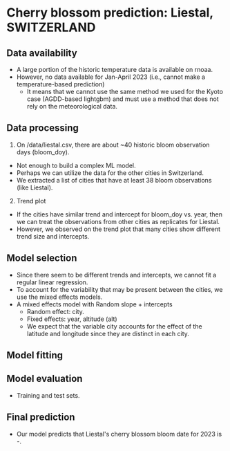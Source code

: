 # Cherry blossom prediction: Liestal, SWITZERLAND

## Data availability

* A large portion of the historic temperature data is available on rnoaa.
* However, no data available for Jan-April 2023 (i.e., cannot make a temperature-based prediction)
  * It means that we cannot use the same method we used for the Kyoto case (AGDD-based lightgbm) and must use a method that does not rely on the meteorological data.

## Data processing

1. On /data/liestal.csv, there are about ~40 historic bloom observation days (bloom_doy).
  * Not enough to build a complex ML model.
  * Perhaps we can utilize the data for the other cities in Switzerland.
  * We extracted a list of cities that have at least 38 bloom observations (like Liestal).

2. Trend plot
  * If the cities have similar trend and intercept for bloom_doy vs. year, then we can treat the observations from other cities as replicates for Liestal.
  * However, we observed on the trend plot that many cities show different trend size and intercepts.

## Model selection

* Since there seem to be different trends and intercepts, we cannot fit a regular linear regression.
* To account for the variability that may be present between the cities, we use the mixed effects models.
* A mixed effects model with Random slope + intercepts
  * Random effect: city. 
  * Fixed effects: year, altitude (alt)
  * We expect that the variable city accounts for the effect of the latitude and longitude since they are distinct in each city.

## Model fitting

## Model evaluation
* Training and test sets.

## Final prediction
* Our model predicts that Liestal's cherry blossom bloom date for 2023 is -.

